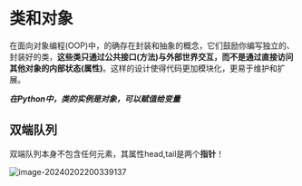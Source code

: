 # 类和对象

​	在面向对象编程(OOP)中，的确存在封装和抽象的概念，它们鼓励你编写独立的、封装好的类，**这些类只通过公共接口(方法)与外部世界交互，而不是通过直接访问其他对象的内部状态(属性)**。这样的设计使得代码更加模块化，更易于维护和扩展。

​	***在Python中，类的实例是对象，可以赋值给变量***

## 双端队列

双端队列本身不包含任何元素，其属性head,tail是两个**指针**！

![image-20240202200339137](C:\Users\86137\AppData\Roaming\Typora\typora-user-images\image-20240202200339137.png)